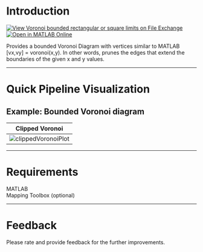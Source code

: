 # Introduction

[![View Voronoi bounded rectangular or square limits on File Exchange](https://www.mathworks.com/matlabcentral/images/matlab-file-exchange.svg)](https://www.mathworks.com/matlabcentral/fileexchange/106380-voronoi-bounded-rectangular-or-square-limits) [![Open in MATLAB Online](https://www.mathworks.com/images/responsive/global/open-in-matlab-online.svg)](https://matlab.mathworks.com/open/github/v1?repo=preethamam/VoronoiLimitRectSquare)

Provides a bounded Voronoi Diagram with vertices similar to MATLAB [vx,vy] = voronoi(x,y). In other words, prunes the edges that extend the boundaries of the given x and y values.

-----

# Quick Pipeline Visualization
## Example: Bounded Voronoi diagram
| Clipped Voronoi |
| ------------- |
| ![clippedVoronoiPlot](https://user-images.githubusercontent.com/28588878/153004980-5c606b90-82ab-47c3-9241-30b4d0a5bc90.png) |

-----

# Requirements
MATLAB <br />
Mapping Toolbox (optional)

-----

# Feedback
Please rate and provide feedback for the further improvements.

